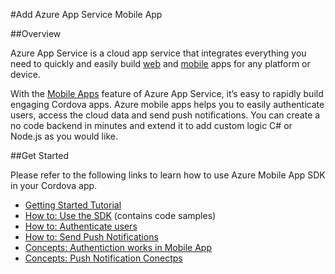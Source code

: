 <properties
   pageTitle="Add Azure App Service Mobile App | Cordova"
   description="Access Data in your Apache Cordova app"
   services="na"
   documentationCenter=""
   authors="sureshja"
   tags=""/>
<tags ms.technology="cordova" ms.product="Visual Studio 2015"
   ms.service="na"
   ms.devlang="javascript"
   ms.topic="article"
   ms.tgt_pltfrm="mobile-multiple"
   ms.workload="na"
   ms.date="01/26/2016"
   ms.author="sureshja"/>

#Add Azure App Service Mobile App

##Overview

Azure App Service is a cloud app service that integrates everything you need to quickly and easily build 
[web](https://azure.microsoft.com/en-us/services/app-service/web/) and [mobile](https://azure.microsoft.com/en-us/services/app-service/mobile/) 
apps for any platform or device. 

With the [Mobile Apps](https://azure.microsoft.com/en-us/documentation/learning-paths/appservice-mobileapps/) feature of Azure App Service, 
it’s easy to rapidly build engaging Cordova apps. Azure mobile apps helps you to easily authenticate users, access the cloud data and send 
push notifications. You can create a no code backend in minutes and extend it to add custom logic C# or Node.js as you would like.


##Get Started

Please refer to the following links to learn how to use Azure Mobile App SDK in your Cordova app. 

- [Getting Started Tutorial](https://azure.microsoft.com/en-us/documentation/articles/app-service-mobile-cordova-get-started/)
- [How to: Use the SDK](https://azure.microsoft.com/en-us/documentation/articles/app-service-mobile-cordova-how-to-use-client-library/) (contains code samples)
- [How to: Authenticate users](https://azure.microsoft.com/en-us/documentation/articles/app-service-mobile-cordova-get-started-users/)
- [How to: Send Push Notifications](https://azure.microsoft.com/en-us/documentation/articles/app-service-mobile-cordova-get-started-push/) 
- [Concepts: Authentiction works in Mobile App](https://azure.microsoft.com/en-us/documentation/articles/app-service-mobile-auth/)
- [Concepts: Push Notification Conectps](https://azure.microsoft.com/en-us/documentation/articles/notification-hubs-overview/)







 

